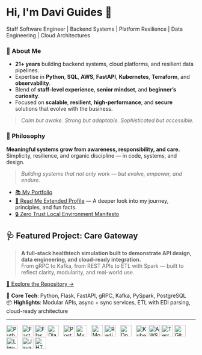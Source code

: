 # Hi, I'm Davi Guides 👋

Staff Software Engineer | Backend Systems | Platform Resilience | Data Engineering | Cloud Architectures

### 🧠 About Me

- **21+ years** building backend systems, cloud platforms, and resilient data pipelines.
- Expertise in **Python**, **SQL**, **AWS**, **FastAPI**, **Kubernetes**, **Terraform**, and **observability**.
- Blend of **staff-level experience**, **senior mindset**, and **beginner’s curiosity**.
- Focused on **scalable**, **resilient**, **high-performance**, and **secure** solutions that evolve with the business.

> _Calm but awake. Strong but adaptable. Sophisticated but accessible._

### 📝 Philosophy

**Meaningful systems grow from awareness, responsibility, and care.**<br/>
Simplicity, resilience, and organic discipline — in code, systems, and design.

> _Building systems that not only work — but evolve, empower, and endure._

- [📚 My Portfolio](https://daviguides.github.io/)
- [📄 Read Me Extended Profile](./ABOUTME.md) — A deeper look into my journey, principles, and fun facts.
- [🔒 Zero Trust Local Environment Manifesto](https://daviguides.github.io/articles/devsecops/2025/04/25/zero-trust-manifest.html)

## 🩺 Featured Project: Care Gateway

> **A full-stack healthtech simulation built to demonstrate API design, data engineering, and cloud-ready integration.**  
> From gRPC to Kafka, from REST APIs to ETL with Spark — built to reflect clarity, modularity, and real-world use.

[🔗 Explore the Repository →](https://github.com/daviguides/care-gateway)

🧠 **Core Tech**: Python, Flask, FastAPI, gRPC, Kafka, PySpark, PostgreSQL  
📦 **Highlights**: Modular APIs, async + sync services, ETL with EDI parsing, cloud-ready architecture

---

<p align="left">
  <img src="https://cdn.jsdelivr.net/gh/devicons/devicon/icons/python/python-original.svg" alt="Python" width="30" height="30"/>
  &nbsp;
  <img src="https://cdn.jsdelivr.net/gh/devicons/devicon/icons/fastapi/fastapi-original.svg" alt="FastAPI" width="30" height="30"/>
  <img src="https://cdn.jsdelivr.net/gh/devicons/devicon/icons/flask/flask-original.svg" alt="Flask" width="30" height="30"/>
  <img src="https://cdn.jsdelivr.net/gh/devicons/devicon/icons/django/django-plain.svg" alt="Django" width="30" height="30"/>
  &nbsp;
  <img src="https://cdn.jsdelivr.net/gh/devicons/devicon/icons/postgresql/postgresql-original.svg" alt="PostgreSQL" width="30" height="30"/>
  <img src="https://cdn.jsdelivr.net/gh/devicons/devicon/icons/mysql/mysql-original.svg" alt="MySQL" width="30" height="30"/>
  &nbsp;
  <img src="https://cdn.jsdelivr.net/gh/devicons/devicon/icons/mongodb/mongodb-original.svg" alt="MongoDB" width="30" height="30"/>
  <img src="https://cdn.jsdelivr.net/gh/devicons/devicon/icons/redis/redis-original.svg" alt="Redis" width="30" height="30"/>
  &nbsp;
  <img src="https://cdn.jsdelivr.net/gh/devicons/devicon/icons/docker/docker-original.svg" alt="Docker" width="30" height="30"/>
  &nbsp;
  <img src="https://cdn.jsdelivr.net/gh/devicons/devicon/icons/kubernetes/kubernetes-plain.svg" alt="Kubernetes" width="30" height="30"/>
  <img src="https://cdn.jsdelivr.net/gh/devicons/devicon@latest/icons/amazonwebservices/amazonwebservices-original-wordmark.svg" alt="AWS" width="30" height="30"/>
  <img src="https://cdn.jsdelivr.net/gh/devicons/devicon/icons/terraform/terraform-original.svg" alt="Terraform" width="30" height="30"/>
  <img src="https://cdn.jsdelivr.net/gh/devicons/devicon/icons/git/git-original.svg" alt="Git" width="30" height="30"/>
  &nbsp;
  <img src="https://cdn.jsdelivr.net/gh/devicons/devicon/icons/linux/linux-original.svg" alt="Linux" width="30" height="30"/>
  &nbsp;
  <img src="https://cdn.jsdelivr.net/gh/devicons/devicon/icons/javascript/javascript-original.svg" alt="JavaScript" width="30" height="30"/>
  <img src="https://cdn.jsdelivr.net/gh/devicons/devicon/icons/html5/html5-original.svg" alt="HTML5" width="30" height="30"/>
</p>
